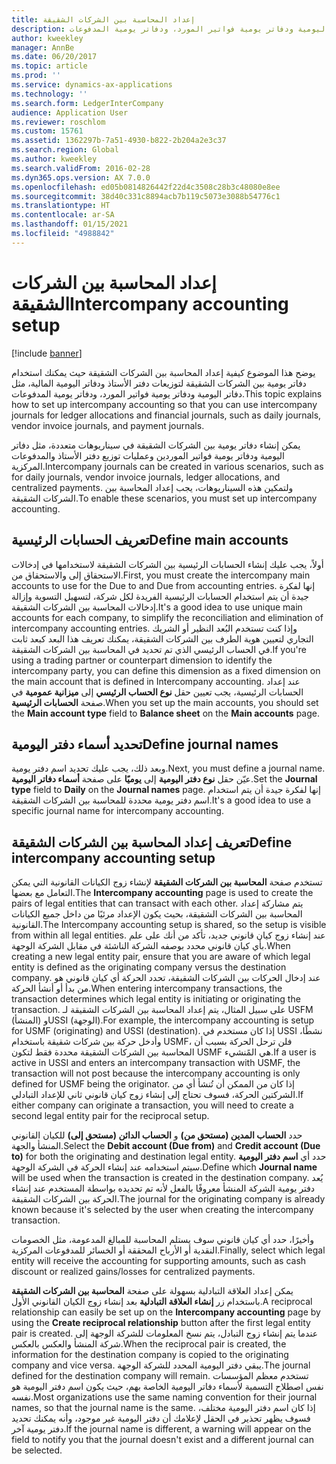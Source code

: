 ```yaml
---
title: إعداد المحاسبة بين الشركات الشقيقة
description: يوضح هذا الموضوع كيفية إعداد المحاسبة بين الشركات الشقيقة حيث يمكنك استخدام دفاتر يومية بين الشركات الشقيقة لتوزيعات دفتر الأستاذ ودفاتر اليومية المالية، مثل دفاتر اليومية ودفاتر يومية فواتير المورد، ودفاتر يومية المدفوعات.
author: kweekley
manager: AnnBe
ms.date: 06/20/2017
ms.topic: article
ms.prod: ''
ms.service: dynamics-ax-applications
ms.technology: ''
ms.search.form: LedgerInterCompany
audience: Application User
ms.reviewer: roschlom
ms.custom: 15761
ms.assetid: 1362297b-7a51-4930-b822-2b204a2e3c37
ms.search.region: Global
ms.author: kweekley
ms.search.validFrom: 2016-02-28
ms.dyn365.ops.version: AX 7.0.0
ms.openlocfilehash: ed05b0814826442f22d4c3508c28b3c48080e8ee
ms.sourcegitcommit: 38d40c331c8894acb7b119c5073e3088b54776c1
ms.translationtype: HT
ms.contentlocale: ar-SA
ms.lasthandoff: 01/15/2021
ms.locfileid: "4988842"
---
```

# <a name="intercompany-accounting-setup"></a><span data-ttu-id="d51c1-103">إعداد المحاسبة بين الشركات الشقيقة</span><span class="sxs-lookup"><span data-stu-id="d51c1-103">Intercompany accounting setup</span></span>

[!include [banner](../includes/banner.md)]

<span data-ttu-id="d51c1-104">يوضح هذا الموضوع كيفية إعداد المحاسبة بين الشركات الشقيقة حيث يمكنك استخدام دفاتر يومية بين الشركات الشقيقة لتوزيعات دفتر الأستاذ ودفاتر اليومية المالية، مثل دفاتر اليومية ودفاتر يومية فواتير المورد، ودفاتر يومية المدفوعات.</span><span class="sxs-lookup"><span data-stu-id="d51c1-104">This topic explains how to set up intercompany accounting so that you can use intercompany journals for ledger allocations and financial journals, such as daily journals, vendor invoice journals, and payment journals.</span></span>

<span data-ttu-id="d51c1-105">يمكن إنشاء دفاتر يومية بين الشركات الشقيقة في سيناريوهات متعددة، مثل دفاتر اليومية ودفاتر يومية فواتير الموردين وعمليات توزيع دفتر الأستاذ والمدفوعات المركزية.</span><span class="sxs-lookup"><span data-stu-id="d51c1-105">Intercompany journals can be created in various scenarios, such as for daily journals, vendor invoice journals, ledger allocations, and centralized payments.</span></span> <span data-ttu-id="d51c1-106">ولتمكين هذه السيناريوهات، يجب إعداد المحاسبة بين الشركات الشقيقة.</span><span class="sxs-lookup"><span data-stu-id="d51c1-106">To enable these scenarios, you must set up intercompany accounting.</span></span>

## <a name="define-main-accounts"></a><span data-ttu-id="d51c1-107">تعريف الحسابات الرئيسية</span><span class="sxs-lookup"><span data-stu-id="d51c1-107">Define main accounts</span></span>
<span data-ttu-id="d51c1-108">أولاً، يجب عليك إنشاء الحسابات الرئيسية بين الشركات الشقيقة لاستخدامها في إدخالات الاستحقاق إلى والاستحقاق من.</span><span class="sxs-lookup"><span data-stu-id="d51c1-108">First, you must create the intercompany main accounts to use for the Due to and Due from accounting entries.</span></span> <span data-ttu-id="d51c1-109">إنها لفكرة جيدة أن يتم استخدام الحسابات الرئيسية الفريدة لكل شركة، لتسهيل التسوية وإزالة إدخالات المحاسبة بين الشركات الشقيقة.</span><span class="sxs-lookup"><span data-stu-id="d51c1-109">It's a good idea to use unique main accounts for each company, to simplify the reconciliation and elimination of intercompany accounting entries.</span></span> <span data-ttu-id="d51c1-110">وإذا كنت تستخدم البُعد النظير أو الشريك التجاري لتعيين هوية الطرف بين الشركات الشقيقة، يمكنك تعريف هذا البعد كبعد ثابت في الحساب الرئيسي الذي تم تحديد في المحاسبة بين الشركات الشقيقة.</span><span class="sxs-lookup"><span data-stu-id="d51c1-110">If you're using a trading partner or counterpart dimension to identify the intercompany party, you can define this dimension as a fixed dimension on the main account that is defined in Intercompany accounting.</span></span> <span data-ttu-id="d51c1-111">عند إعداد الحسابات الرئيسية، يجب تعيين حقل **نوع الحساب الرئيسي** إلى **ميزانية عمومية** في صفحة **الحسابات الرئيسية**.</span><span class="sxs-lookup"><span data-stu-id="d51c1-111">When you set up the main accounts, you should set the **Main account type** field to **Balance sheet** on the **Main accounts** page.</span></span>

## <a name="define-journal-names"></a><span data-ttu-id="d51c1-112">تحديد أسماء دفتر اليومية</span><span class="sxs-lookup"><span data-stu-id="d51c1-112">Define journal names</span></span>
<span data-ttu-id="d51c1-113">وبعد ذلك، يجب عليك تحديد اسم دفتر يومية.</span><span class="sxs-lookup"><span data-stu-id="d51c1-113">Next, you must define a journal name.</span></span> <span data-ttu-id="d51c1-114">عيّن حقل **نوع دفتر اليومية** إلى **يوميًا** على صفحة **أسماء دفاتر اليومية**.</span><span class="sxs-lookup"><span data-stu-id="d51c1-114">Set the **Journal type** field to **Daily** on the **Journal names** page.</span></span> <span data-ttu-id="d51c1-115">إنها لفكرة جيدة أن يتم استخدام اسم دفتر يومية محددة للمحاسبة بين الشركات الشقيقة.</span><span class="sxs-lookup"><span data-stu-id="d51c1-115">It's a good idea to use a specific journal name for intercompany accounting.</span></span>

## <a name="define-intercompany-accounting-setup"></a><span data-ttu-id="d51c1-116">تعريف إعداد المحاسبة بين الشركات الشقيقة</span><span class="sxs-lookup"><span data-stu-id="d51c1-116">Define intercompany accounting setup</span></span>
<span data-ttu-id="d51c1-117">تستخدم صفحة **المحاسبة بين الشركات الشقيقة** لإنشاء زوج الكيانات القانونية التي يمكن التعامل مع بعضها.</span><span class="sxs-lookup"><span data-stu-id="d51c1-117">The **Intercompany accounting** page is used to create the pairs of legal entities that can transact with each other.</span></span> <span data-ttu-id="d51c1-118">يتم مشاركة إعداد المحاسبة بين الشركات الشقيقة، بحيث يكون الإعداد مرئيًا من داخل جميع الكيانات القانونية.</span><span class="sxs-lookup"><span data-stu-id="d51c1-118">The Intercompany accounting setup is shared, so the setup is visible from within all legal entities.</span></span> <span data-ttu-id="d51c1-119">عند إنشاء زوج كيان قانوني جديد، تأكد من أنك على علم بأي كيان قانوني محدد بوصفه الشركة الناشئة في مقابل الشركة الوجهة.</span><span class="sxs-lookup"><span data-stu-id="d51c1-119">When creating a new legal entity pair, ensure that you are aware of which legal entity is defined as the originating company versus the destination company.</span></span> <span data-ttu-id="d51c1-120">عند إدخال الحركات بين الشركات الشقيقة، تحدد الحركة أي كيان قانوني هو من بدأ أو أنشأ الحركة.</span><span class="sxs-lookup"><span data-stu-id="d51c1-120">When entering intercompany transactions, the transaction determines which legal entity is initiating or originating the transaction.</span></span> <span data-ttu-id="d51c1-121">على سبيل المثال، يتم إعداد المحاسبة بين الشركات الشقيقة لـ USFM (المنشأ) وUSSI (الوجهة).</span><span class="sxs-lookup"><span data-stu-id="d51c1-121">For example, the intercompany accounting is setup for USMF (originating) and USSI (destination).</span></span> <span data-ttu-id="d51c1-122">إذا كان مستخدم في USSI نشطًا، وأدخل حركة بين شركات شقيقة باستخدام USMF، فلن ترحل الحركة بسبب أن المحاسبة بين الشركات الشقيقة محددة فقط لتكون USMF هي المًنشيء.</span><span class="sxs-lookup"><span data-stu-id="d51c1-122">If a user is active in USSI and enters an intercompany transaction with USMF, the transaction will not post because the intercompany accounting is only defined for USMF being the originator.</span></span> <span data-ttu-id="d51c1-123">إذا كان من الممكن أن تُنشأ أي من الشركتين الحركة، فسوف تحتاج إلى إنشاء زوج كيان قانوني ثاني للإعداد التبادلي.</span><span class="sxs-lookup"><span data-stu-id="d51c1-123">If either company can originate a transaction, you will need to create a second legal entity pair for the reciprocal setup.</span></span> 

<span data-ttu-id="d51c1-124">حدد **الحساب المدين (مستحق من)** و **الحساب الدائن (مستحق إلى)** للكيان القانوني المنشأ والجهة.</span><span class="sxs-lookup"><span data-stu-id="d51c1-124">Select the **Debit account (Due from)** and **Credit account (Due to)** for both the originating and destination legal entity.</span></span> <span data-ttu-id="d51c1-125">حدد أي **اسم دفتر اليومية** سيتم استخدامه عند إنشاء الحركة في الشركة الوجهة.</span><span class="sxs-lookup"><span data-stu-id="d51c1-125">Define which **Journal name** will be used when the transaction is created in the destination company.</span></span> <span data-ttu-id="d51c1-126">يُعد دفتر يومية الشركة المنشأ معروفًا بالفعل لأنه تم تحديده بواسطة المستخدم عند إنشاء الحركة بين الشركات الشقيقة.</span><span class="sxs-lookup"><span data-stu-id="d51c1-126">The journal for the originating company is already known because it's selected by the user when creating the intercompany transaction.</span></span> 

<span data-ttu-id="d51c1-127">وأخيرًا، حدد أي كيان قانوني سوف يستلم المحاسبة للمبالغ المدعومة، مثل الخصومات النقدية أو الأرباح المحققة أو الخسائر للمدفوعات المركزية.</span><span class="sxs-lookup"><span data-stu-id="d51c1-127">Finally, select which legal entity will receive the accounting for supporting amounts, such as cash discount or realized gains/losses for centralized payments.</span></span> 

<span data-ttu-id="d51c1-128">يمكن إعداد العلاقة التبادلية بسهولة على صفحة **المحاسبة بين الشركات الشقيقة** باستخدام زر **إنشاء العلاقة التبادلية** بعد إنشاء زوج الكيان القانوني الأول.</span><span class="sxs-lookup"><span data-stu-id="d51c1-128">A reciprocal relationship can easily be set up on the **Intercompany accounting** page by using the **Create reciprocal relationship** button after the first legal entity pair is created.</span></span> <span data-ttu-id="d51c1-129">عندما يتم إنشاء زوج التبادل، يتم نسخ المعلومات للشركة الوجهة إلى شركة المنشأ والعكس بالعكس.</span><span class="sxs-lookup"><span data-stu-id="d51c1-129">When the reciprocal pair is created, the information for the destination company is copied to the originating company and vice versa.</span></span> <span data-ttu-id="d51c1-130">يبقي دفتر اليومية المحدد للشركة الوجهة.</span><span class="sxs-lookup"><span data-stu-id="d51c1-130">The journal defined for the destination company will remain.</span></span> <span data-ttu-id="d51c1-131">تستخدم معظم المؤسسات نفس اصطلاح التسمية لأسماء دفاتر اليومية الخاصة بهم، حيث يكون اسم دفتر اليومية هو نفسه.</span><span class="sxs-lookup"><span data-stu-id="d51c1-131">Most organizations use the same naming convention for their journal names, so that the journal name is the same.</span></span> <span data-ttu-id="d51c1-132">إذا كان اسم دفتر اليومية مختلف، فسوف يظهر تحذير في الحقل لإعلامك أن دفتر اليومية غير موجود، وأنه يمكنك تحديد دفتر يومية آخر.</span><span class="sxs-lookup"><span data-stu-id="d51c1-132">If the journal name is different, a warning will appear on the field to notify you that the journal doesn't exist and a different journal can be selected.</span></span>



